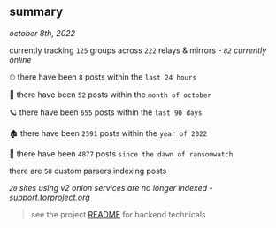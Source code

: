 
## summary
_october 8th, 2022_

currently tracking `125` groups across `222` relays & mirrors - _`82` currently online_

⏲ there have been `8` posts within the `last 24 hours`

🦈 there have been `52` posts within the `month of october`

🪐 there have been `655` posts within the `last 90 days`

🏚 there have been `2591` posts within the `year of 2022`

🦕 there have been `4877` posts `since the dawn of ransomwatch`

there are `58` custom parsers indexing posts

_`20` sites using v2 onion services are no longer indexed - [support.torproject.org](https://support.torproject.org/onionservices/v2-deprecation/)_

> see the project [README](https://github.com/joshhighet/ransomwatch#ransomwatch--) for backend technicals
